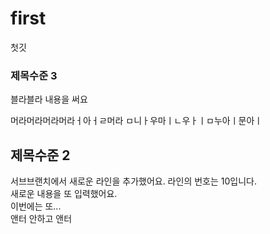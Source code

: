 # first
첫깃  
### 제목수준 3  
블라블라 내용을 써요  

머라머라머라머라ㅓ아ㅓㄹ머라
ㅁ니ㅏ우마ㅣㄴ우ㅏㅣㅁ누아ㅣ문아ㅣ
  
## 제목수준 2  
서브브랜치에서 새로운 라인을 추가했어요. 라인의 번호는 10입니다.  
새로운 내용을 또 입력했어요.  
이번에는 또...  
앤터 안하고 앤터
